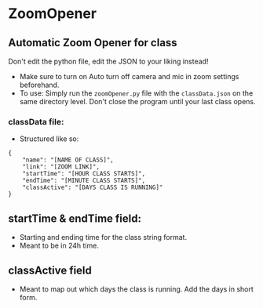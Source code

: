 # ZoomOpener
## Automatic Zoom Opener for class
Don't edit the python file, edit the JSON to your liking instead!
- Make sure to turn on Auto turn off camera and mic in zoom settings beforehand.
- To use: Simply run the `zoomOpener.py` file with the `classData.json` on the same directory level. Don't close the program until your last class opens.
### classData file:
- Structured like so:

```
{
    "name": "[NAME OF CLASS]",
    "link": "[ZOOM LINK]",
    "startTime": "[HOUR CLASS STARTS]",
    "endTime": "[MINUTE CLASS STARTS]",
    "classActive": "[DAYS CLASS IS RUNNING]"
}
```
## startTime & endTime field:
- Starting and ending time for the class string format.
- Meant to be in 24h time.

## classActive field
- Meant to map out which days the class is running. Add the days in short form.
